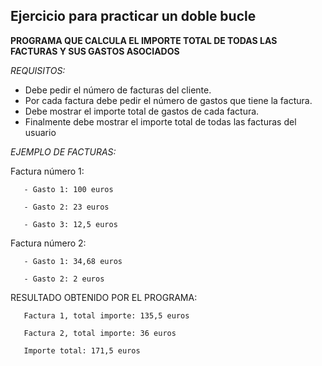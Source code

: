 ## Ejercicio para practicar un doble bucle


  **PROGRAMA QUE CALCULA EL IMPORTE TOTAL DE TODAS LAS FACTURAS Y SUS GASTOS ASOCIADOS**
 
  *REQUISITOS:*
  - Debe pedir el número de facturas del cliente.
  - Por cada factura debe pedir el número de gastos que tiene la factura.
  - Debe mostrar el importe total de gastos de cada factura.
  - Finalmente debe mostrar el importe total de todas las facturas del usuario
 
  *EJEMPLO DE FACTURAS:*
  
  Factura número 1:
  
       - Gasto 1: 100 euros
       
       - Gasto 2: 23 euros
       
       - Gasto 3: 12,5 euros
       
  Factura número 2:
  
       - Gasto 1: 34,68 euros
       
       - Gasto 2: 2 euros
 
   RESULTADO OBTENIDO POR EL PROGRAMA:
   
       Factura 1, total importe: 135,5 euros
       
       Factura 2, total importe: 36 euros
       
       Importe total: 171,5 euros
 
